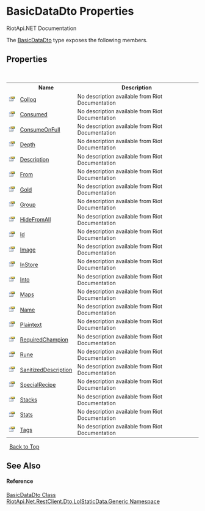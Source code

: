# BasicDataDto Properties
RiotApi.NET Documentation 

The <a href="e980ed23-5389-db5a-877f-d2a841c136ae">BasicDataDto</a> type exposes the following members.


## Properties
&nbsp;<table><tr><th></th><th>Name</th><th>Description</th></tr><tr><td>![Public property](media/pubproperty.gif "Public property")</td><td><a href="08599673-5c9e-217d-58b7-3f076b488450">Colloq</a></td><td>
No description available from Riot Documentation</td></tr><tr><td>![Public property](media/pubproperty.gif "Public property")</td><td><a href="b446574a-9202-35c1-ae7a-fa795ed2c988">Consumed</a></td><td>
No description available from Riot Documentation</td></tr><tr><td>![Public property](media/pubproperty.gif "Public property")</td><td><a href="82bbb7f0-0cc8-8256-ce31-232703890831">ConsumeOnFull</a></td><td>
No description available from Riot Documentation</td></tr><tr><td>![Public property](media/pubproperty.gif "Public property")</td><td><a href="c5793389-5407-c320-4885-41fc0f5a039b">Depth</a></td><td>
No description available from Riot Documentation</td></tr><tr><td>![Public property](media/pubproperty.gif "Public property")</td><td><a href="b104a2b9-7c1c-97aa-f4dd-b84bf9cdddd0">Description</a></td><td>
No description available from Riot Documentation</td></tr><tr><td>![Public property](media/pubproperty.gif "Public property")</td><td><a href="c8a64661-fc4d-eb7d-1db3-1fb31fa00edb">From</a></td><td>
No description available from Riot Documentation</td></tr><tr><td>![Public property](media/pubproperty.gif "Public property")</td><td><a href="14c4b1b7-a26e-d93a-ccd2-4bce11b20f6b">Gold</a></td><td>
No description available from Riot Documentation</td></tr><tr><td>![Public property](media/pubproperty.gif "Public property")</td><td><a href="5c92cc4c-0423-821b-6234-539c38ea0719">Group</a></td><td>
No description available from Riot Documentation</td></tr><tr><td>![Public property](media/pubproperty.gif "Public property")</td><td><a href="b18d145d-0b7b-9dbc-b23b-f386a49ee5fe">HideFromAll</a></td><td>
No description available from Riot Documentation</td></tr><tr><td>![Public property](media/pubproperty.gif "Public property")</td><td><a href="33a57c47-2101-36de-d881-1a679a5fb16f">Id</a></td><td>
No description available from Riot Documentation</td></tr><tr><td>![Public property](media/pubproperty.gif "Public property")</td><td><a href="85e0e399-f0d2-a695-3ebf-33215123485b">Image</a></td><td>
No description available from Riot Documentation</td></tr><tr><td>![Public property](media/pubproperty.gif "Public property")</td><td><a href="f290cd23-c39d-18f6-ae24-0d2cd3239b98">InStore</a></td><td>
No description available from Riot Documentation</td></tr><tr><td>![Public property](media/pubproperty.gif "Public property")</td><td><a href="fdd7bceb-2fc8-4f56-2d6a-451859219c69">Into</a></td><td>
No description available from Riot Documentation</td></tr><tr><td>![Public property](media/pubproperty.gif "Public property")</td><td><a href="67f6600d-dc99-c0b7-e37e-aeaa1d36b33c">Maps</a></td><td>
No description available from Riot Documentation</td></tr><tr><td>![Public property](media/pubproperty.gif "Public property")</td><td><a href="b9dffbde-7f29-583f-f521-dbdde218a48f">Name</a></td><td>
No description available from Riot Documentation</td></tr><tr><td>![Public property](media/pubproperty.gif "Public property")</td><td><a href="24ea7fdb-6e0d-8f06-db1e-0a85e373b81e">Plaintext</a></td><td>
No description available from Riot Documentation</td></tr><tr><td>![Public property](media/pubproperty.gif "Public property")</td><td><a href="a08198d9-0a68-3453-6d0c-8ddabe0142cb">RequiredChampion</a></td><td>
No description available from Riot Documentation</td></tr><tr><td>![Public property](media/pubproperty.gif "Public property")</td><td><a href="2ac71c42-0679-6fa9-8047-67ba2bf8d676">Rune</a></td><td>
No description available from Riot Documentation</td></tr><tr><td>![Public property](media/pubproperty.gif "Public property")</td><td><a href="ac11689f-683d-5827-bebf-c0b739ba1e1d">SanitizedDescription</a></td><td>
No description available from Riot Documentation</td></tr><tr><td>![Public property](media/pubproperty.gif "Public property")</td><td><a href="8a69e75c-7393-f451-22de-58cbe8ef390e">SpecialRecipe</a></td><td>
No description available from Riot Documentation</td></tr><tr><td>![Public property](media/pubproperty.gif "Public property")</td><td><a href="258b3d08-1d5c-fddc-6c76-95f872da63ce">Stacks</a></td><td>
No description available from Riot Documentation</td></tr><tr><td>![Public property](media/pubproperty.gif "Public property")</td><td><a href="94ca291d-2552-62a5-2452-3c4393febce3">Stats</a></td><td>
No description available from Riot Documentation</td></tr><tr><td>![Public property](media/pubproperty.gif "Public property")</td><td><a href="233eb220-581e-0ea5-8545-cb8338b25470">Tags</a></td><td>
No description available from Riot Documentation</td></tr></table>&nbsp;
<a href="#basicdatadto-properties">Back to Top</a>

## See Also


#### Reference
<a href="e980ed23-5389-db5a-877f-d2a841c136ae">BasicDataDto Class</a><br /><a href="304beb8e-603a-7dd9-9522-85c438524038">RiotApi.Net.RestClient.Dto.LolStaticData.Generic Namespace</a><br />